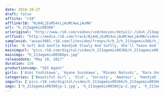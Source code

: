 ```yaml
---
date: 2018-10-27
draft: false
affsite: "r18"
afflinkr18: "NjA4LjEuMS4xLjAuMC4wLjAuMA"
url: "h_213agemix00366"
urloriginal: "http://www.r18.com/videos/vod/movies/detail/-/id=h_213agemix00366"
urlfinal: "http://media.r18.com/track/NjA4LjEuMS4xLjAuMC4wLjAuMA/videos/vod/movies/detail/-/id=h_213agemix00366"
samplevid: "awspv3001.r18.com/litevideo/freepv/h/h_2/h_213agemix366/h_213agemix366_dmb_s.mp4"
title: "A Soft And Gentle Handjob Slowly And Softly, She'll Tease And Torture Your Cock With Her Fingers Until You're About To Burst"
mainimgurl: "pics.r18.com/digital/video/h_213agemix00366/h_213agemix00366ps.jpg"
mainimgs: "h_213agemix00366ps.jpg"
releasedate: "May 19, 2017"
duration: 126
productioncomp: "SEX Agent"
girls: ['Aimi Yoshikawa', 'Ayane Suzukawa', 'Minami Natsuki', 'Rara Unno', 'Itsuki Nishiyama', 'Miyu Saito', 'Mio Kuroki', 'Itsuki Nakamori', 'Chitose Yura']
categories: ['Beautiful Girl', 'Slut', 'Variety', 'Amateur', 'Handjob', 'Dirty Talk', 'Lotion', 'Hi-Def']
imgurls: ['pics.r18.com/digital/video/h_213agemix00366/h_213agemix00366jp-1.jpg', 'pics.r18.com/digital/video/h_213agemix00366/h_213agemix00366jp-2.jpg', 'pics.r18.com/digital/video/h_213agemix00366/h_213agemix00366jp-3.jpg', 'pics.r18.com/digital/video/h_213agemix00366/h_213agemix00366jp-4.jpg', 'pics.r18.com/digital/video/h_213agemix00366/h_213agemix00366jp-5.jpg', 'pics.r18.com/digital/video/h_213agemix00366/h_213agemix00366jp-6.jpg', 'pics.r18.com/digital/video/h_213agemix00366/h_213agemix00366jp-7.jpg', 'pics.r18.com/digital/video/h_213agemix00366/h_213agemix00366jp-8.jpg', 'pics.r18.com/digital/video/h_213agemix00366/h_213agemix00366jp-9.jpg', 'pics.r18.com/digital/video/h_213agemix00366/h_213agemix00366jp-10.jpg', 'pics.r18.com/digital/video/h_213agemix00366/h_213agemix00366jp-11.jpg', 'pics.r18.com/digital/video/h_213agemix00366/h_213agemix00366jp-12.jpg', 'pics.r18.com/digital/video/h_213agemix00366/h_213agemix00366jp-13.jpg', 'pics.r18.com/digital/video/h_213agemix00366/h_213agemix00366jp-14.jpg', 'pics.r18.com/digital/video/h_213agemix00366/h_213agemix00366jp-15.jpg', 'pics.r18.com/digital/video/h_213agemix00366/h_213agemix00366jp-16.jpg', 'pics.r18.com/digital/video/h_213agemix00366/h_213agemix00366jp-17.jpg', 'pics.r18.com/digital/video/h_213agemix00366/h_213agemix00366jp-18.jpg', 'pics.r18.com/digital/video/h_213agemix00366/h_213agemix00366jp-19.jpg', 'pics.r18.com/digital/video/h_213agemix00366/h_213agemix00366jp-20.jpg']
imgs: ['h_213agemix00366jp-1.jpg', 'h_213agemix00366jp-2.jpg', 'h_213agemix00366jp-3.jpg', 'h_213agemix00366jp-4.jpg', 'h_213agemix00366jp-5.jpg', 'h_213agemix00366jp-6.jpg', 'h_213agemix00366jp-7.jpg', 'h_213agemix00366jp-8.jpg', 'h_213agemix00366jp-9.jpg', 'h_213agemix00366jp-10.jpg', 'h_213agemix00366jp-11.jpg', 'h_213agemix00366jp-12.jpg', 'h_213agemix00366jp-13.jpg', 'h_213agemix00366jp-14.jpg', 'h_213agemix00366jp-15.jpg', 'h_213agemix00366jp-16.jpg', 'h_213agemix00366jp-17.jpg', 'h_213agemix00366jp-18.jpg', 'h_213agemix00366jp-19.jpg', 'h_213agemix00366jp-20.jpg']
---
```

